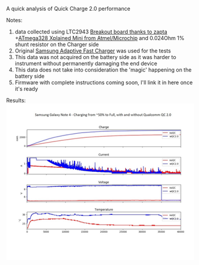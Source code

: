 A quick analysis of Quick Charge 2.0 performance 

Notes:
1. data collected using LTC2943 [Breakout board thanks to zapta](https://oshpark.com/shared_projects/HUri2i6R)
+[ATmega328 Xplained Mini from Atmel/Microchip](http://www.atmel.com/tools/mega328p-xmini.aspx?tab=overview) and 0.024Ohm 1% shunt resistor on the Charger side 
2. Original [Samsung Adaptive Fast Charger](http://www.samsung.com/us/mobile/mobile-accessories/phones/adaptive-fast-charging-wall-charger-detachable-microusb-usb-cable-white-ep-ta20jweusta/) was used for the tests
3. This data was not acquired on the battery side as it was harder to instrument without permanently damaging the end device
4. This data does not take into consideration the 'magic' happening on the battery side 
5. Firmware with complete instructions coming soon, I'll link it in here once it's ready


Results: ![Results](results.jpeg?raw=true "Fast Charging in Action")
